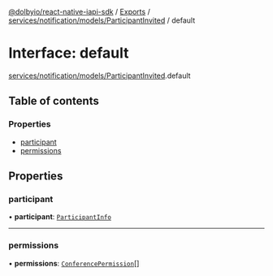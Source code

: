[@dolbyio/react-native-iapi-sdk](../README.md) / [Exports](../modules.md) / [services/notification/models/ParticipantInvited](../modules/services_notification_models_ParticipantInvited.md) / default

# Interface: default

[services/notification/models/ParticipantInvited](../modules/services_notification_models_ParticipantInvited.md).default

## Table of contents

### Properties

- [participant](services_notification_models_ParticipantInvited.default.md#participant)
- [permissions](services_notification_models_ParticipantInvited.default.md#permissions)

## Properties

### participant

• **participant**: [`ParticipantInfo`](services_conference_models_ConferenceParticipant.ParticipantInfo.md)

___

### permissions

• **permissions**: [`ConferencePermission`](../enums/services_notification_models_ConferencePermission.ConferencePermission.md)[]
